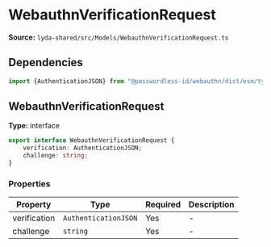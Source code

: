 # WebauthnVerificationRequest

**Source:** `lyda-shared/src/Models/WebauthnVerificationRequest.ts`

## Dependencies

```typescript
import {AuthenticationJSON} from "@passwordless-id/webauthn/dist/esm/types";
```

## WebauthnVerificationRequest

**Type:** interface

```typescript
export interface WebauthnVerificationRequest {
    verification: AuthenticationJSON;
    challenge: string;
}
```

### Properties

| Property | Type | Required | Description |
|----------|------|----------|-------------|
| verification | `A​u​t​h​e​n​t​i​c​a​t​i​o​n​J​S​O​N` | Yes | - |
| challenge | `string` | Yes | - |

